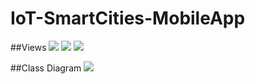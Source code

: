 # IoT-SmartCities-MobileApp

##Views
<img src="http://i.imgur.com/zGc8AQG.png"></img>
<img src="http://i.imgur.com/0VO9ZeF.png"></img>
<img src="http://i.imgur.com/3GEBOS4.png"></img>

##Class Diagram
<img src="http://i.imgur.com/KlMcpHC.png"></img>


